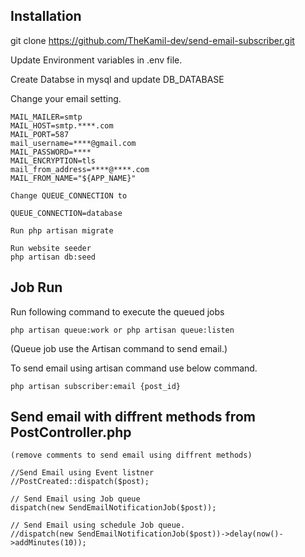## Installation

git clone https://github.com/TheKamil-dev/send-email-subscriber.git

Update Environment variables  in .env file.

Create Databse in mysql and update DB_DATABASE 

Change your email setting.
```
MAIL_MAILER=smtp
MAIL_HOST=smtp.****.com
MAIL_PORT=587
mail_username=****@gmail.com
MAIL_PASSWORD=****
MAIL_ENCRYPTION=tls
mail_from_address=****@****.com
MAIL_FROM_NAME="${APP_NAME}"
```

```
Change QUEUE_CONNECTION to

QUEUE_CONNECTION=database
```

```
Run php artisan migrate
```

```
Run website seeder
php artisan db:seed
```
## Job Run 

Run following command to execute the queued jobs
```
php artisan queue:work or php artisan queue:listen
```
(Queue job use the Artisan command to send email.)


To send email using artisan command use below command.
```
php artisan subscriber:email {post_id}
```
## Send email with diffrent methods from PostController.php
```
(remove comments to send email using diffrent methods)

//Send Email using Event listner
//PostCreated::dispatch($post);

// Send Email using Job queue
dispatch(new SendEmailNotificationJob($post));

// Send Email using schedule Job queue.
//dispatch(new SendEmailNotificationJob($post))->delay(now()->addMinutes(10));

```
